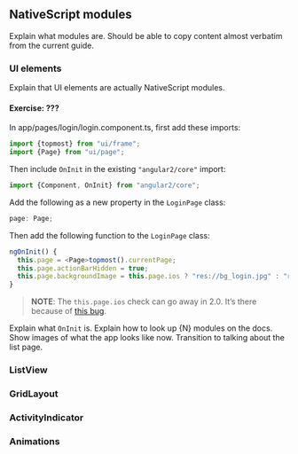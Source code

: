 ## NativeScript modules

Explain what modules are. Should be able to copy content almost verbatim from the current guide.

### UI elements

Explain that UI elements are actually NativeScript modules.

<h4 class="exercise-start">
    <b>Exercise</b>: ???
</h4>

In app/pages/login/login.component.ts, first add these imports:

``` TypeScript
import {topmost} from "ui/frame";
import {Page} from "ui/page";
```

Then include `OnInit` in the existing `"angular2/core"` import:

```TypeScript
import {Component, OnInit} from "angular2/core";
```

Add the following as a new property in the `LoginPage` class:

``` TypeScript
page: Page;
```

Then add the following function to the `LoginPage` class:

``` TypeScript
ngOnInit() {
  this.page = <Page>topmost().currentPage;
  this.page.actionBarHidden = true;
  this.page.backgroundImage = this.page.ios ? "res://bg_login.jpg" : "res://bg_login";
}
```

> **NOTE**: The `this.page.ios` check can go away in 2.0. It’s there because of [this bug](https://github.com/NativeScript/NativeScript/issues/1788).

<div class="exercise-end"></div>

Explain what `OnInit` is. Explain how to look up {N} modules on the docs. Show images of what the app looks like now. Transition to talking about the list page.

### ListView

### GridLayout

### ActivityIndicator

### Animations
